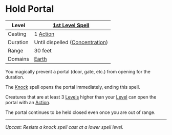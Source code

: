 # Hold Portal

| Level    | [1st Level Spell](1st%20Level%20Spells.md)                            |
| -------- | --------------------------------------------------------------------- |
| Casting  | 1 [Action](../../../../Game%20Procedures/Core%20Procedures/Action.md) |
| Duration | Until dispelled ([Concentration](../../Concentration.md))             |
| Range    | 30 feet                                                               |
| Domains  | [Earth](../../Spell%20Domains/Earth.md)                               |

You magically prevent a portal (door, gate, etc.) from opening for the duration.

The [Knock](../Level%202/Knock.md) spell opens the portal immediately, ending this spell.

Creatures that are at least 3 [Levels](../../../../Player%20Characters/Derived%20Statistics/Level.md) higher than your [Level](../../../../Player%20Characters/Derived%20Statistics/Level.md) can open the portal with an [Action](../../../../Game%20Procedures/Core%20Procedures/Action.md).

The portal continues to be held closed even once you are out of range.

---
*Upcast: Resists a knock spell cast at a lower spell level.*
